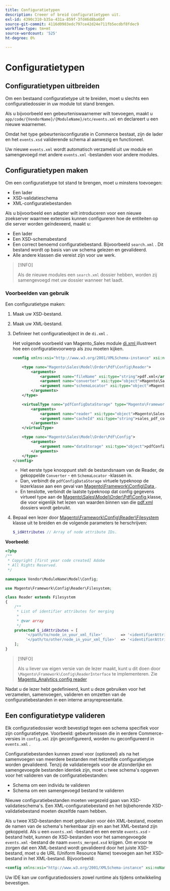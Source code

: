 ```yaml
---
title: Configuratietypen
description: Creeer of breid configuratietypen uit.
exl-id: 4390c310-b35a-431a-859f-3fd46d8ba6bf
source-git-commit: 4116d0983edc797ce42d24e711fb5ecdbf8fdec9
workflow-type: tm+mt
source-wordcount: '525'
ht-degree: 0%

---
```


# Configuratietypen

## Configuratietypen uitbreiden

Om een bestaand configuratietype uit te breiden, moet u slechts een configuratiedossier in uw module tot stand brengen.

Als u bijvoorbeeld een gebeurteniswaarnemer wilt toevoegen, maakt u `app/code/{VendorName}/{ModuleName}/etc/events.xml` en declareert u een nieuwe waarnemer.

Omdat het type gebeurtenisconfiguratie in Commerce bestaat, zijn de lader en het `events.xsd` validerende schema al aanwezig en functioneel.

Uw nieuwe `events.xml` wordt automatisch verzameld uit uw module en samengevoegd met andere `events.xml` -bestanden voor andere modules.

## Configuratietypen maken

Om een configuratietype tot stand te brengen, moet u minstens toevoegen:

- Een lader
- XSD-validatieschema
- XML-configuratiebestanden

Als u bijvoorbeeld een adapter wilt introduceren voor een nieuwe zoekserver waarmee extensies kunnen configureren hoe de entiteiten op die server worden geïndexeerd, maakt u:

- Een lader
- Een XSD-schemabestand
- Een correct benoemd configuratiebestand. Bijvoorbeeld `search.xml` . Dit bestand wordt op basis van uw schema gelezen en gevalideerd.
- Alle andere klassen die vereist zijn voor uw werk.

>[!INFO]
>
>Als de nieuwe modules een `search.xml` dossier hebben, worden zij samengevoegd met uw dossier wanneer het laadt.

### Voorbeelden van gebruik

Een configuratietype maken:

1. Maak uw XSD-bestand.
1. Maak uw XML-bestand.
1. Definieer het configuratieobject in de `di.xml` .

   Het volgende voorbeeld van Magento_Sales module [ di.xml ](https://github.com/magento/magento2/blob/2.4/app/code/Magento/Sales/etc/di.xml) illustreert hoe een configuratievoorwerp als zou moeten kijken.

   ```xml
   <config xmlns:xsi="http://www.w3.org/2001/XMLSchema-instance" xsi:noNamespaceSchemaLocation="urn:magento:framework:ObjectManager/etc/config.xsd">
   
       <type name="Magento\Sales\Model\Order\Pdf\Config\Reader">
           <arguments>
               <argument name="fileName" xsi:type="string">pdf.xml</argument>
               <argument name="converter" xsi:type="object">Magento\Sales\Model\Order\Pdf\Config\Converter</argument>
               <argument name="schemaLocator" xsi:type="object">Magento\Sales\Model\Order\Pdf\Config\SchemaLocator</argument>
           </arguments>
       </type>
   
       <virtualType name="pdfConfigDataStorage" type="Magento\Framework\Config\Data">
           <arguments>
               <argument name="reader" xsi:type="object">Magento\Sales\Model\Order\Pdf\Config\Reader</argument>
               <argument name="cacheId" xsi:type="string">sales_pdf_config</argument>
           </arguments>
       </virtualType>
   
       <type name="Magento\Sales\Model\Order\Pdf\Config">
           <arguments>
               <argument name="dataStorage" xsi:type="object">pdfConfigDataStorage</argument>
           </arguments>
       </type>
   </config>
   ```

   - Het eerste type knooppunt stelt de bestandsnaam van de Reader, de gekoppelde `Converter` - en `SchemaLocator` -klassen in.
   - Dan, verbindt de `pdfConfigDataStorage` virtuele typeknoop de lezerklasse aan een geval van [ Magento\Framework\Config\Data ](https://github.com/magento/magento2/blob/2.4/lib/internal/Magento/Framework/Config/Data.php).
   - En tenslotte, verbindt de laatste typeknoop dat config gegevens virtueel type aan de [ Magento\Sales\Model\Order\Pdf\Config ](https://github.com/magento/magento2/blob/2.4/app/code/Magento/Sales/Model/Order/Pdf/Config.php) klasse, die voor eigenlijk het lezen van waarden binnen van die [ pdf.xml ](https://github.com/magento/magento2/blob/2.4/app/code/Magento/Sales/etc/pdf.xml) dossiers wordt gebruikt.

1. Bepaal een lezer door [ Magento\Framework\Config\Reader\Filesystem ](https://github.com/magento/magento2/blob/2.4/lib/internal/Magento/Framework/Config/Reader/Filesystem.php) klasse uit te breiden en de volgende parameters te herschrijven:

   ```php
   $_idAttributes // Array of node attribute IDs.
   ```

**Voorbeeld:**

```php
<?php
/**
 * Copyright [first year code created] Adobe
 * All Rights Reserved.
 */

namespace Vendor\ModuleName\Model\Config;

use Magento\Framework\Config\Reader\Filesystem;

class Reader extends Filesystem
{
    /**
     * List of identifier attributes for merging
     *
     * @var array
     */
    protected $_idAttributes = [
         '</path/to/node_in_your_xml_file>'        => '<identifierAttributeName>',
         '</path/to/other/node_in_your_xml_file>'  => '<identifierAttributeName>',
    ];
}
```

>[!INFO]
>
>Als u liever uw eigen versie van de lezer maakt, kunt u dit doen door `\Magento\Framework\Config\ReaderInterface` te implementeren. Zie [ Magento_Analytics config reader ](https://github.com/magento/magento2/blob/2.4/app/code/Magento/Analytics/ReportXml/Config/Reader.php)

Nadat u de lezer hebt gedefinieerd, kunt u deze gebruiken voor het verzamelen, samenvoegen, valideren en omzetten van de configuratiebestanden in een interne arrayrepresentatie.

## Een configuratietype valideren

Elk configuratiedossier wordt bevestigd tegen een schema specifiek voor zijn configuratietype. Voorbeeld: gebeurtenissen die in eerdere Commerce-versies in `config.xml` zijn geconfigureerd, worden nu geconfigureerd in `events.xml` .

Configuratiebestanden kunnen zowel voor (optioneel) als na het samenvoegen van meerdere bestanden met hetzelfde configuratietype worden gevalideerd. Tenzij de validatieregels voor de afzonderlijke en samengevoegde bestanden identiek zijn, moet u twee schema&#39;s opgeven voor het valideren van de configuratiebestanden:

- Schema om een individu te valideren
- Schema om een samengevoegd bestand te valideren

Nieuwe configuratiebestanden moeten vergezeld gaan van XSD-validatieschema&#39;s. Een XML-configuratiebestand en het bijbehorende XSD-validatiebestand moeten dezelfde naam hebben.

Als u twee XSD-bestanden moet gebruiken voor één XML-bestand, moeten de namen van de schema&#39;s herkenbaar zijn en aan het XML-bestand zijn gekoppeld.
Als u een `events.xml` -bestand en een eerste `events.xsd` -bestand hebt, kunnen de XSD-bestanden voor het samengevoegde `events.xml` -bestand de naam `events_merged.xsd` krijgen.
Om ervoor te zorgen dat een XML-bestand wordt gevalideerd door het juiste XSD-bestand, moet u de URL (Uniform Resource Name) toevoegen aan het XSD-bestand in het XML-bestand. Bijvoorbeeld:

```xml
<config xmlns:xsi="http://www.w3.org/2001/XMLSchema-instance" xsi:noNamespaceSchemaLocation="urn:magento:framework:ObjectManager:etc/config.xsd">
```

Uw IDE kan uw configuratiedossiers zowel runtime als tijdens ontwikkeling bevestigen.
